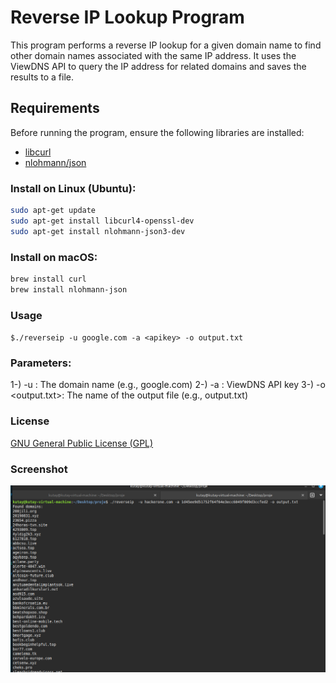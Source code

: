 # Reverse IP Lookup Program

This program performs a reverse IP lookup for a given domain name to find other domain names associated with the same IP address. It uses the ViewDNS API to query the IP address for related domains and saves the results to a file.

## Requirements

Before running the program, ensure the following libraries are installed:

- [libcurl](https://curl.haxx.se/libcurl/)
- [nlohmann/json](https://github.com/nlohmann/json)

### Install on Linux (Ubuntu):
```bash
sudo apt-get update
sudo apt-get install libcurl4-openssl-dev
sudo apt-get install nlohmann-json3-dev
```

### Install on macOS:

```bash
brew install curl
brew install nlohmann-json


```

### Usage
`$./reverseip -u google.com -a <apikey> -o output.txt `


### Parameters:

1-) -u <domain>: The domain name (e.g., google.com)
2-) -a <apikey>: ViewDNS API key
3-) -o <output.txt>: The name of the output file (e.g., output.txt)

### License

[GNU General Public License (GPL)](https://github.com/MorphyKutay/Reverse-IP-Lookup/blob/main/LICENSE)

### Screenshot

![screen](https://github.com/MorphyKutay/Reverse-IP-Lookup/blob/main/reverse.png)


